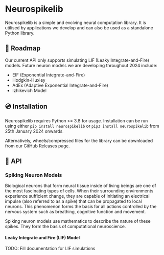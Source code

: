 # Neurospikelib

Neurospikelib is a simple and evolving neural computation library. It is utilised by applications we develop and can also be used
as a standalone Python library. 

## 🔮 Roadmap
Our current API only supports simulating LIF (Leaky Integrate-and-Fire) models. Future neuron models we are developing throughout 2024 include:
* EIF (Exponential Integrate-and-Fire)
* Hodgkin-Huxley
* AdEx (Adaptive Exponential Integrate-and-Fire)
* Izhikevich Model

## 💿 Installation

Neurospikelib requires Python >= 3.8 for usage. Installation can be run using either `pip install neurospikelib` or `pip3 install neurospikelib` from 25th January 2024 onwards.

Alternatively, wheels/compressed files for the library can be downloaded from our GitHub Releases page.

## 🧠 API

### Spiking Neuron Models

Biological neurons that form neural tissue inside of living beings are one of the most fascinating types of cells. When their surrounding environments experience sufficient change, they are capable of initiating an electrical impulse (also referred to as a spike) that can be propagated to local neurons. This phenomenon forms the basis for all actions controlled by the nervous system such as breathing, cognitive function and movement.

Spiking neuron models use mathematics to describe the nature of these spikes. They form the basis of computational neuroscience.

#### Leaky Integrate and Fire (LIF) Model

TODO: Fill documentation for LIF simulations



